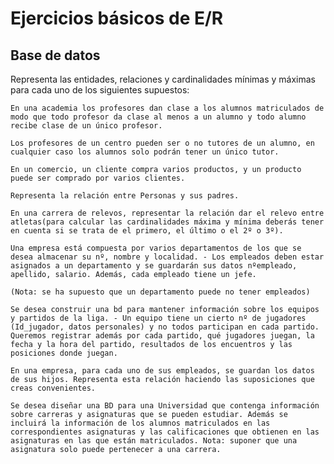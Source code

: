 # Ejercicios básicos de E/R
## Base de datos

Representa las entidades, relaciones y cardinalidades mínimas y máximas para cada uno de los siguientes supuestos:

    En una academia los profesores dan clase a los alumnos matriculados de modo que todo profesor da clase al menos a un alumno y todo alumno recibe clase de un único profesor.

    Los profesores de un centro pueden ser o no tutores de un alumno, en cualquier caso los alumnos solo podrán tener un único tutor.

    En un comercio, un cliente compra varios productos, y un producto puede ser comprado por varios clientes.

    Representa la relación entre Personas y sus padres.

    En una carrera de relevos, representar la relación dar el relevo entre atletas(para calcular las cardinalidades máxima y mínima deberás tener en cuenta si se trata de el primero, el último o el 2º o 3º).

    Una empresa está compuesta por varios departamentos de los que se desea almacenar su nº, nombre y localidad. - Los empleados deben estar asignados a un departamento y se guardarán sus datos nºempleado, apellido, salario. Además, cada empleado tiene un jefe.

    (Nota: se ha supuesto que un departamento puede no tener empleados)

    Se desea construir una bd para mantener información sobre los equipos y partidos de la liga. - Un equipo tiene un cierto nº de jugadores (Id_jugador, datos personales) y no todos participan en cada partido. Queremos registrar además por cada partido, qué jugadores juegan, la fecha y la hora del partido, resultados de los encuentros y las posiciones donde juegan.

    En una empresa, para cada uno de sus empleados, se guardan los datos de sus hijos. Representa esta relación haciendo las suposiciones que creas convenientes.

    Se desea diseñar una BD para una Universidad que contenga información sobre carreras y asignaturas que se pueden estudiar. Además se incluirá la información de los alumnos matriculados en las correspondientes asignaturas y las calificaciones que obtienen en las asignaturas en las que están matriculados. Nota: suponer que una asignatura solo puede pertenecer a una carrera.
